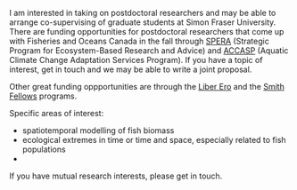 I am interested in taking on postdoctoral researchers and may be able to arrange co-supervising of graduate students at Simon Fraser University.
There are funding opportunities for postdoctoral researchers that come up with Fisheries and Oceans Canada in the fall through
[SPERA](http://www.dfo-mpo.gc.ca/science/rp-pr/spera-psrafe/index-eng.html) (Strategic Program for Ecosystem-Based Research and Advice) and
[ACCASP](http://www.dfo-mpo.gc.ca/science/rp-pr/accasp-psaccma/index-eng.html) (Aquatic Climate Change Adaptation Services Program).
If you have a topic of interest, get in touch and we may be able to write a joint proposal.

Other great funding oppportunities are through the [Liber Ero](http://liberero.ca/) and the [Smith Fellows](https://conbio.org/mini-sites/smith-fellows) programs.

Specific areas of interest:
- spatiotemporal modelling of fish biomass
- ecological extremes in time or time and space, especially related to fish populations
-


If you have mutual research interests, please get in touch.
